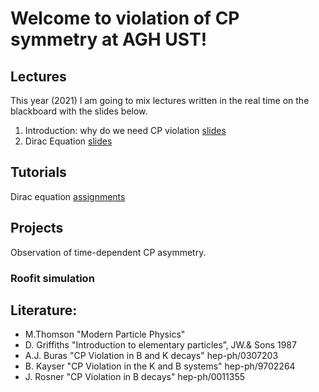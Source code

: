 # Welcome to violation of CP symmetry at AGH UST!

## Lectures
This year (2021) I am going to mix lectures written in the real time on the blackboard with the slides below. 
1. Introduction: why do we need CP violation [slides](/FILES/Introduction_L1.pdf) 
2. Dirac Equation [slides](/FILES/Dirac_equation_L2.pdf) 

## Tutorials
Dirac equation [assignments](/FILES/CPV_tutorial_1.pdf)

## Projects 
Observation of time-dependent CP asymmetry.
### Roofit simulation 

## Literature:
- M.Thomson "Modern Particle Physics" 
- D. Griffiths "Introduction to elementary particles”, JW.& Sons 1987
- A.J. Buras "CP Violation in B and K decays" hep-ph/0307203
- B. Kayser "CP Violation in the K and B systems" hep-ph/9702264
- J. Rosner "CP Violation in B decays" hep-ph/0011355


